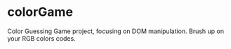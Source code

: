 # colorGame
Color Guessing Game project, focusing on DOM manipulation.
  Brush up on your RGB colors codes.
